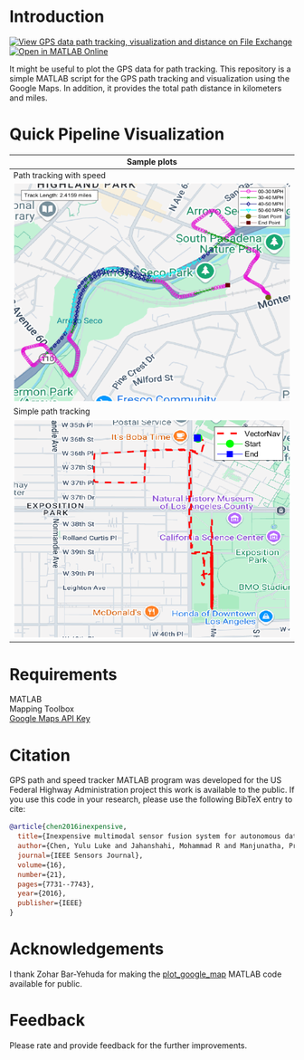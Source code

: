 # Introduction
[![View GPS data path tracking, visualization and distance on File Exchange](https://www.mathworks.com/matlabcentral/images/matlab-file-exchange.svg)](https://www.mathworks.com/matlabcentral/fileexchange/179834-gps-data-path-tracking-visualization-and-distance) [![Open in MATLAB Online](https://www.mathworks.com/images/responsive/global/open-in-matlab-online.svg)](https://matlab.mathworks.com/open/github/v1?repo=preethamam/GPS-Data-Path-Tracking-Visualization)

It might be useful to plot the GPS data for path tracking. This repository is a simple MATLAB script for the GPS path tracking and visualization using the Google Maps. In addition, it provides the total path distance in kilometers and miles.

# Quick Pipeline Visualization
| Sample plots |
| ------------- |
| Path tracking with speed|
| ![](assets/path_speed_plot.png) |
| Simple path tracking |
| ![](assets/path_plot.png) |

# Requirements
MATLAB <br />
Mapping Toolbox <br />
[Google Maps API Key](https://developers.google.com/maps/documentation/javascript/get-api-key)

# Citation
GPS path and speed tracker MATLAB program was developed for the US Federal Highway Administration project this work is available to the public. If you use this code in your research, please use the following BibTeX entry to cite:
```bibtex
@article{chen2016inexpensive,
  title={Inexpensive multimodal sensor fusion system for autonomous data acquisition of road surface conditions},
  author={Chen, Yulu Luke and Jahanshahi, Mohammad R and Manjunatha, Preetham and Gan, WeiPhang and Abdelbarr, Mohamed and Masri, Sami F and Becerik-Gerber, Burcin and Caffrey, John P},
  journal={IEEE Sensors Journal},
  volume={16},
  number={21},
  pages={7731--7743},
  year={2016},
  publisher={IEEE}
}
```

# Acknowledgements
I thank Zohar Bar-Yehuda for making the [plot_google​_map](https://www.mathworks.com/matlabcentral/fileexchange/27627-zoharby-plot_google_map) MATLAB code available for public.

# Feedback
Please rate and provide feedback for the further improvements.
